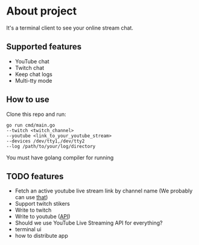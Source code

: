 # About project
It's a terminal client to see your online stream chat. 

## Supported features
- YouTube chat
- Twitch chat 
- Keep chat logs
- Multi-tty mode

## How to use
Clone this repo and run:
```
go run cmd/main.go 
--twitch <twitch_channel> 
--youtube <link_to_your_youtube_stream> 
--devices /dev/tty1,/dev/tty2 
--log /path/to/your/log/directory
```

You must have golang compiler for running

## TODO features
- Fetch an active youtube live stream link by channel name (We probably can use [that](https://developers.google.com/youtube/v3/live/docs/liveBroadcasts))
- Support twitch stikers
- Write to twitch 
- Write to youtube ([API](https://developers.google.com/youtube/v3/live/docs/liveChatMessages/insert)) 
- Should we use YouTube Live Streaming API for everything?
- terminal ui
- how to distribute app

